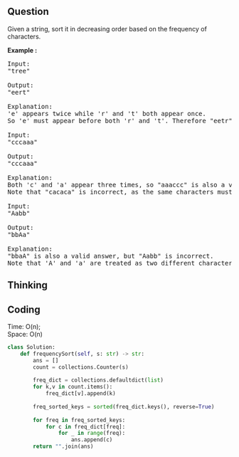 ## Question
Given a string, sort it in decreasing order based on the frequency of characters.</br>

**Example :**   
<pre>
Input:
"tree"

Output:
"eert"

Explanation:
'e' appears twice while 'r' and 't' both appear once.
So 'e' must appear before both 'r' and 't'. Therefore "eetr" is also a valid answer.

Input:
"cccaaa"

Output:
"cccaaa"

Explanation:
Both 'c' and 'a' appear three times, so "aaaccc" is also a valid answer.
Note that "cacaca" is incorrect, as the same characters must be together.

Input:
"Aabb"

Output:
"bbAa"

Explanation:
"bbaA" is also a valid answer, but "Aabb" is incorrect.
Note that 'A' and 'a' are treated as two different characters.
</pre>

## Thinking


## Coding
Time: O(n); </br>
Space: O(n)
```python
class Solution:
    def frequencySort(self, s: str) -> str:
        ans = []
        count = collections.Counter(s)
        
        freq_dict = collections.defaultdict(list)
        for k,v in count.items():
            freq_dict[v].append(k)
        
        freq_sorted_keys = sorted(freq_dict.keys(), reverse=True)
        
        for freq in freq_sorted_keys:
            for c in freq_dict[freq]:
                for _ in range(freq):
                    ans.append(c)
        return "".join(ans)
```

